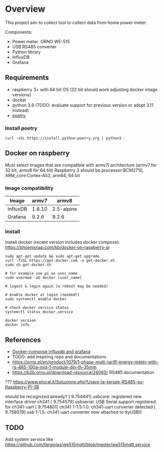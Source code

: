 # Overview
This project aim to collect tool to collect data from home power meter.

Components:
- Power meter: ORNO WE-515
- USB RS485 converter
- Python library
- InfluxDB
- Grafana

## Requirements
- raspberry 3+ with 64 bit OS (32 bit should work adjusting docker image versions)
- docker
- python 3.9 (TODO: evaluate support for previous version or adopt 3.11 instead)
- [poetry](https://python-poetry.org/docs/)

### Install poetry
```
curl -sSL https://install.python-poetry.org | python3 -
```

## Docker on raspberry
Must select images that are compatible with armv7l architecture (armv7 for 32 bit, armv8 for 64 bit)
Raspberry 3 should be processor:BCM2710, ARM_core:Cortex-A53, arm64, 64 bit


### Image compatibility

| Image     | armv7  | armv8      |
| --------- | ------ | ---------- |
| InfluxDB  | 1.8.10 | 2.5-alpine |
| Grafana   | 9.2.6  | 9.2.6      |


### Install
Install docker (recent version includes docker compose): https://phoenixnap.com/kb/docker-on-raspberry-pi
```
sudo apt-get update && sudo apt-get upgrade
curl -fsSL https://get.docker.com -o get-docker.sh
sudo sh get-docker.sh

# for example use pi as user_name
sudo usermod -aG docker [user_name]

# logout & login again (a reboot may be needed)

# enable docker at login (needed?)
sudo systemctl enable docker

# check docker service status
systemctl status docker.service

docker version
docker info
```


## References
- [Docker-compose influxdb and grafana](https://github.com/jkehres/docker-compose-influxdb-grafana/blob/master/docker-compose.yml)
- TODO: add inspiring repo and documentations
- https://orno.pl/en/product/1079/1-phase-multi-tariff-energy-meter-wtih-rs-485-100a-mid-1-module-din-th-35mm
- https://b2b.orno.pl/download-resource/26063/ RS485 documentation

??? https://www.elocal.it/Soluzione.php?Usare-la-seriale-RS485-su-Raspberry-PI-3B

should be recognized already?
[    9.754441] usbcore: registered new interface driver ch341
[    9.754579] usbserial: USB Serial support registered for ch341-uart
[    9.754801] ch341 1-1.5:1.0: ch341-uart converter detected
[    9.758079] usb 1-1.5: ch341-uart converter now attached to ttyUSB0


## TODO
Add system service like https://github.com/fargiolas/we515mqtt/blob/master/we515mqtt.service


